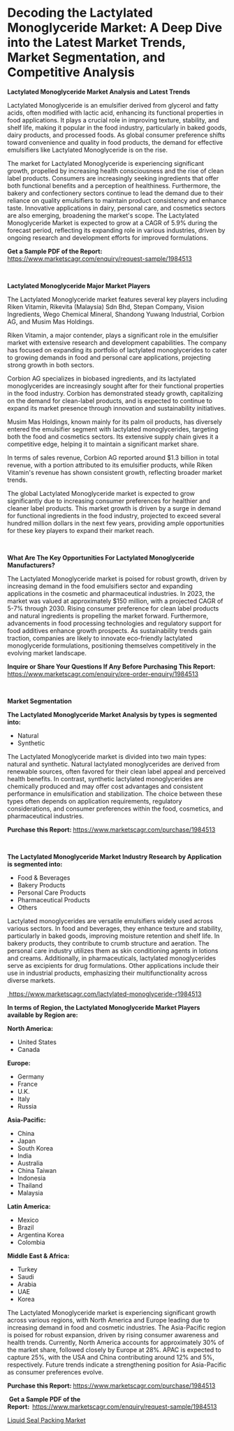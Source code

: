 <p><h1>Decoding the Lactylated Monoglyceride Market: A Deep Dive into the Latest Market Trends, Market Segmentation, and Competitive Analysis</h1></p><p><strong>Lactylated Monoglyceride Market Analysis and Latest Trends</strong></p>
<p><p>Lactylated Monoglyceride is an emulsifier derived from glycerol and fatty acids, often modified with lactic acid, enhancing its functional properties in food applications. It plays a crucial role in improving texture, stability, and shelf life, making it popular in the food industry, particularly in baked goods, dairy products, and processed foods. As global consumer preference shifts toward convenience and quality in food products, the demand for effective emulsifiers like Lactylated Monoglyceride is on the rise.</p><p>The market for Lactylated Monoglyceride is experiencing significant growth, propelled by increasing health consciousness and the rise of clean label products. Consumers are increasingly seeking ingredients that offer both functional benefits and a perception of healthiness. Furthermore, the bakery and confectionery sectors continue to lead the demand due to their reliance on quality emulsifiers to maintain product consistency and enhance taste. Innovative applications in dairy, personal care, and cosmetics sectors are also emerging, broadening the market's scope. The Lactylated Monoglyceride Market is expected to grow at a CAGR of 5.9% during the forecast period, reflecting its expanding role in various industries, driven by ongoing research and development efforts for improved formulations.</p></p>
<p><strong>Get a Sample PDF of the Report:&nbsp;</strong> <a href="https://www.marketscagr.com/enquiry/request-sample/1984513?utm_campaign=3127&utm_medium=2&utm_source=Github&utm_content=ia&utm_term=03042025&utm_id=lactylated-monoglyceride">https://www.marketscagr.com/enquiry/request-sample/1984513</a></p>
<p>&nbsp;</p>
<p><strong>Lactylated Monoglyceride Major Market Players</strong></p>
<p><p>The Lactylated Monoglyceride market features several key players including Riken Vitamin, Rikevita (Malaysia) Sdn Bhd, Stepan Company, Vision Ingredients, Wego Chemical Mineral, Shandong Yuwang Industrial, Corbion AG, and Musim Mas Holdings. </p><p>Riken Vitamin, a major contender, plays a significant role in the emulsifier market with extensive research and development capabilities. The company has focused on expanding its portfolio of lactylated monoglycerides to cater to growing demands in food and personal care applications, projecting strong growth in both sectors.</p><p>Corbion AG specializes in biobased ingredients, and its lactylated monoglycerides are increasingly sought after for their functional properties in the food industry. Corbion has demonstrated steady growth, capitalizing on the demand for clean-label products, and is expected to continue to expand its market presence through innovation and sustainability initiatives.</p><p>Musim Mas Holdings, known mainly for its palm oil products, has diversely entered the emulsifier segment with lactylated monoglycerides, targeting both the food and cosmetics sectors. Its extensive supply chain gives it a competitive edge, helping it to maintain a significant market share.</p><p>In terms of sales revenue, Corbion AG reported around $1.3 billion in total revenue, with a portion attributed to its emulsifier products, while Riken Vitamin's revenue has shown consistent growth, reflecting broader market trends. </p><p>The global Lactylated Monoglyceride market is expected to grow significantly due to increasing consumer preferences for healthier and cleaner label products. This market growth is driven by a surge in demand for functional ingredients in the food industry, projected to exceed several hundred million dollars in the next few years, providing ample opportunities for these key players to expand their market reach.</p></p>
<p>&nbsp;</p>
<p><strong>What Are The Key Opportunities For Lactylated Monoglyceride Manufacturers?</strong></p>
<p><p>The Lactylated Monoglyceride market is poised for robust growth, driven by increasing demand in the food emulsifiers sector and expanding applications in the cosmetic and pharmaceutical industries. In 2023, the market was valued at approximately $150 million, with a projected CAGR of 5-7% through 2030. Rising consumer preference for clean label products and natural ingredients is propelling the market forward. Furthermore, advancements in food processing technologies and regulatory support for food additives enhance growth prospects. As sustainability trends gain traction, companies are likely to innovate eco-friendly lactylated monoglyceride formulations, positioning themselves competitively in the evolving market landscape.</p></p>
<p><strong>Inquire or Share Your Questions If Any Before Purchasing This Report:</strong> <a href="https://www.marketscagr.com/enquiry/pre-order-enquiry/1984513?utm_campaign=3127&utm_medium=2&utm_source=Github&utm_content=ia&utm_term=03042025&utm_id=lactylated-monoglyceride">https://www.marketscagr.com/enquiry/pre-order-enquiry/1984513</a></p>
<p>&nbsp;</p>
<p><strong>Market Segmentation</strong></p>
<p><strong>The Lactylated Monoglyceride Market Analysis by types is segmented into:</strong></p>
<p><ul><li>Natural</li><li>Synthetic</li></ul></p>
<p><p>The Lactylated Monoglyceride market is divided into two main types: natural and synthetic. Natural lactylated monoglycerides are derived from renewable sources, often favored for their clean label appeal and perceived health benefits. In contrast, synthetic lactylated monoglycerides are chemically produced and may offer cost advantages and consistent performance in emulsification and stabilization. The choice between these types often depends on application requirements, regulatory considerations, and consumer preferences within the food, cosmetics, and pharmaceutical industries.</p></p>
<p><strong>Purchase this Report:&nbsp;</strong><a href="https://www.marketscagr.com/purchase/1984513?utm_campaign=3127&utm_medium=2&utm_source=Github&utm_content=ia&utm_term=03042025&utm_id=lactylated-monoglyceride">https://www.marketscagr.com/purchase/1984513</a></p>
<p>&nbsp;</p>
<p><strong>The Lactylated Monoglyceride Market Industry Research by Application is segmented into:</strong></p>
<p><ul><li>Food & Beverages</li><li>Bakery Products</li><li>Personal Care Products</li><li>Pharmaceutical Products</li><li>Others</li></ul></p>
<p><p>Lactylated monoglycerides are versatile emulsifiers widely used across various sectors. In food and beverages, they enhance texture and stability, particularly in baked goods, improving moisture retention and shelf life. In bakery products, they contribute to crumb structure and aeration. The personal care industry utilizes them as skin conditioning agents in lotions and creams. Additionally, in pharmaceuticals, lactylated monoglycerides serve as excipients for drug formulations. Other applications include their use in industrial products, emphasizing their multifunctionality across diverse markets.</p></p>
<p><a href="https://www.marketscagr.com/lactylated-monoglyceride-r1984513?utm_campaign=3127&utm_medium=2&utm_source=Github&utm_content=ia&utm_term=03042025&utm_id=lactylated-monoglyceride">&nbsp;https://www.marketscagr.com/lactylated-monoglyceride-r1984513</a></p>
<p><strong>In terms of Region, the Lactylated Monoglyceride Market Players available by Region are:</strong></p>
<p>
    <p> <strong> North America: </strong>
        <ul>
            <li>United States</li>
            <li>Canada</li>
        </ul>
        </p> 
    <p> <strong> Europe: </strong>
        <ul>
            <li>Germany</li>
            <li>France</li>
            <li>U.K.</li>
            <li>Italy</li>
            <li>Russia</li>
        </ul>
        </p> 
    <p> <strong> Asia-Pacific: </strong>
        <ul>
            <li>China</li>
            <li>Japan</li>
            <li>South Korea</li>
            <li>India</li>
            <li>Australia</li>
            <li>China Taiwan</li>
            <li>Indonesia</li>
            <li>Thailand</li>
            <li>Malaysia</li>
        </ul>
        </p> 
    <p> <strong> Latin America: </strong>
        <ul>
            <li>Mexico</li>
            <li>Brazil</li>
            <li>Argentina Korea</li>
            <li>Colombia</li>
        </ul>
        </p> 
    <p> <strong> Middle East & Africa: </strong>
        <ul>
            <li>Turkey</li>
            <li>Saudi</li>
            <li>Arabia</li>
            <li>UAE</li>
            <li>Korea</li>
        </ul>
    </p>
    </p>
<p><p>The Lactylated Monoglyceride market is experiencing significant growth across various regions, with North America and Europe leading due to increasing demand in food and cosmetic industries. The Asia-Pacific region is poised for robust expansion, driven by rising consumer awareness and health trends. Currently, North America accounts for approximately 30% of the market share, followed closely by Europe at 28%. APAC is expected to capture 25%, with the USA and China contributing around 12% and 5%, respectively. Future trends indicate a strengthening position for Asia-Pacific as consumer preferences evolve.</p></p>
<p><strong>Purchase this Report: </strong><a href="https://www.marketscagr.com/purchase/1984513?utm_campaign=3127&utm_medium=2&utm_source=Github&utm_content=ia&utm_term=03042025&utm_id=lactylated-monoglyceride">https://www.marketscagr.com/purchase/1984513</a></p>
<p>&nbsp;<strong>Get a Sample PDF of the Report:&nbsp;&nbsp;</strong><a href="https://www.marketscagr.com/enquiry/request-sample/1984513?utm_campaign=3127&utm_medium=2&utm_source=Github&utm_content=ia&utm_term=03042025&utm_id=lactylated-monoglyceride">https://www.marketscagr.com/enquiry/request-sample/1984513</a></p>
<p><strong></strong></p>
<p><p><a href="https://github.com/saklpelzami95/Market-Research-Report-List-1/blob/main/liquid-seal-packing-market.md?utm_campaign=3127&utm_medium=2&utm_source=Github&utm_content=ia&utm_term=03042025&utm_id=lactylated-monoglyceride">Liquid Seal Packing Market</a></p></p>